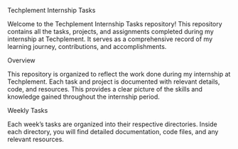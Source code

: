 Techplement Internship Tasks

Welcome to the Techplement Internship Tasks repository! This repository contains all the tasks, projects, and assignments completed during my internship at Techplement. It serves as a comprehensive record of my learning journey, contributions, and accomplishments.

Overview

This repository is organized to reflect the work done during my internship at Techplement. Each task and project is documented with relevant details, code, and resources. This provides a clear picture of the skills and knowledge gained throughout the internship period.

Weekly Tasks

Each week’s tasks are organized into their respective directories. Inside each directory, you will find detailed documentation, code files, and any relevant resources.
